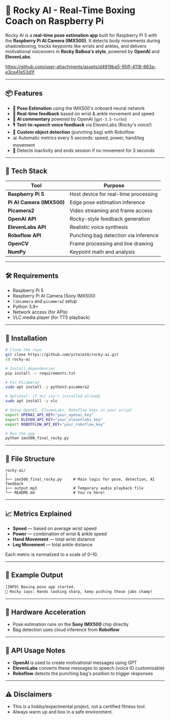 
# 🥊 Rocky AI - Real-Time Boxing Coach on Raspberry Pi

Rocky AI is a **real-time pose estimation app** built for Raspberry Pi 5 with the **Raspberry Pi AI Camera (IMX500)**. It detects body movements during shadowboxing, tracks keypoints like wrists and ankles, and delivers motivational voiceovers in **Rocky Balboa's style**, powered by **OpenAI** and **ElevenLabs**.



https://github.com/user-attachments/assets/d4919ba5-95ff-4118-863a-e3ce41e53d1f


---

## 📦 Features

- 🎯 **Pose Estimation** using the IMX500's onboard neural network
- 🤖 **Real-time feedback** based on wrist & ankle movement and speed
- 🧠 **AI commentary** powered by OpenAI (`gpt-3.5-turbo`)
- 🎙️ **Text-to-speech voice feedback** via ElevenLabs (Rocky's voice!)
- 🥋 **Custom object detection** (punching bag) with Roboflow
- 📊 Automatic metrics every 5 seconds: speed, power, hand/leg movement
- 🔴 Detects inactivity and ends session if no movement for 3 seconds

---

## 🧠 Tech Stack

| Tool            | Purpose                               |
|-----------------|----------------------------------------|
| **Raspberry Pi 5** | Host device for real-time processing |
| **Pi AI Camera (IMX500)** | Edge pose estimation inference |
| **Picamera2**   | Video streaming and frame access      |
| **OpenAI API**  | Rocky-style feedback generation       |
| **ElevenLabs API** | Realistic voice synthesis           |
| **Roboflow API** | Punching bag detection via inference |
| **OpenCV**      | Frame processing and line drawing     |
| **NumPy**       | Keypoint math and analysis            |

---

## 🛠️ Requirements

- Raspberry Pi 5
- Raspberry Pi AI Camera (Sony IMX500)
- `libcamera` and `picamera2` setup
- Python 3.9+
- Network access (for APIs)
- VLC media player (for TTS playback)

---

## 🔧 Installation

```bash
# Clone the repo
git clone https://github.com/yitaim18/rocky-ai.git
cd rocky-ai

# Install dependencies
pip install -r requirements.txt

# For Picamera2
sudo apt install -y python3-picamera2

# Optional: if VLC isn't installed already
sudo apt install -y vlc

# Setup OpenAI, ElevenLabs, Roboflow keys in your script
export OPENAI_API_KEY="your_openai_key"
export ELEVEN_API_KEY="your_elevenlabs_key"
export ROBOTFLOW_API_KEY="your_roboflow_key"

# Run the app
python imx500_final_rocky.py
```

---

## 📂 File Structure

```
rocky-ai/
│
├── imx500_final_rocky.py     # Main logic for pose, detection, AI feedback
├── output.mp3                # Temporary audio playback file
└── README.md                 # You're here!
```

---

## 📈 Metrics Explained

- **Speed** — based on average wrist speed
- **Power** — combination of wrist & ankle speed
- **Hand Movement** — total wrist distance
- **Leg Movement** — total ankle distance

Each metric is normalized to a scale of 0–10.

---

## 🎤 Example Output

```txt
[INFO] Boxing pose app started.
💬 Rocky says: Hands looking sharp, keep pushing those jabs champ!
```

---

## 📸 Hardware Acceleration

- Pose estimation runs on the **Sony IMX500** chip directly
- Bag detection uses cloud inference from **Roboflow**

---

## 🤖 API Usage Notes

- **OpenAI** is used to create motivational messages using GPT
- **ElevenLabs** converts these messages to speech (voice ID customizable)
- **Roboflow** detects the punching bag's position to trigger responses

---

## ⚠️ Disclaimers

- This is a hobby/experimental project, not a certified fitness tool.
- Always warm up and box in a safe environment.


